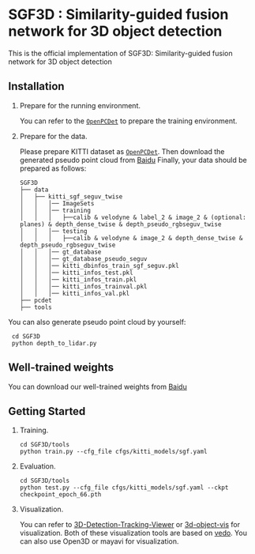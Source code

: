 # SGF3D : Similarity-guided fusion network for 3D object detection
 This is the official implementation of SGF3D: Similarity-guided fusion network for 3D object detection

## Installation
1. Prepare for the running environment.

    You can refer to the [`OpenPCDet`](https://github.com/open-mmlab/OpenPCDet) to prepare the training environment.
2. Prepare for the data.

    Please prepare KITTI dataset as [`OpenPCDet`](https://github.com/open-mmlab/OpenPCDet). Then download the generated pseudo point cloud from [Baidu](https://pan.baidu.com/s/1mFw399tkT4jjwxLSECSM1w?pwd=cssj)
   Finally, your data should be prepared as follows:
    ```
    SGF3D
    ├── data
    │   ├── kitti_sgf_seguv_twise
    │   │   │── ImageSets
    │   │   │── training
    │   │   │   ├──calib & velodyne & label_2 & image_2 & (optional: planes) & depth_dense_twise & depth_pseudo_rgbseguv_twise
    │   │   │── testing
    │   │   │   ├──calib & velodyne & image_2 & depth_dense_twise & depth_pseudo_rgbseguv_twise
    │   │   │── gt_database
    │   │   │── gt_database_pseudo_seguv
    │   │   │── kitti_dbinfos_train_sgf_seguv.pkl
    │   │   │── kitti_infos_test.pkl
    │   │   │── kitti_infos_train.pkl
    │   │   │── kitti_infos_trainval.pkl
    │   │   │── kitti_infos_val.pkl
    ├── pcdet
    ├── tools
    ```

 You can also generate pseudo point cloud by yourself:
   
   ```
    cd SGF3D
    python depth_to_lidar.py
   ```
## Well-trained weights
   You can download our well-trained weights from [Baidu](https://pan.baidu.com/s/1mDUlFULQZfkv5LR66gp-oA?pwd=cssj) 
   
## Getting Started
1. Training.

    ```
    cd SGF3D/tools
    python train.py --cfg_file cfgs/kitti_models/sgf.yaml
    ```

2. Evaluation.

    ```
    cd SGF3D/tools
    python test.py --cfg_file cfgs/kitti_models/sgf.yaml --ckpt checkpoint_epoch_66.pth
    ```

3. Visualization.

   You can refer to [3D-Detection-Tracking-Viewer](https://github.com/hailanyi/3D-Detection-Tracking-Viewer) or [3d-object-vis](https://github.com/DeclK/3d-object-vis) for visualization. Both of these visualization tools are based on [vedo](https://github.com/marcomusy/vedo).
You can also use Open3D or mayavi for visualization.

